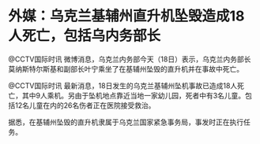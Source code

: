 # 外媒：乌克兰基辅州直升机坠毁造成18人死亡，包括乌内务部长

@CCTV国际时讯 微博消息，乌克兰内务部今天（18日）表示，乌克兰内务部长莫纳斯特尔斯基和副部长叶宁乘坐了在基辅州坠毁的直升机并在事故中死亡。

@CCTV国际时讯
最新消息，18日发生的乌克兰基辅州坠机事故已造成18人死亡，其中9人乘机。另由于坠机地点靠近当地一家幼儿园，死者中有3名儿童。包括12名儿童在内的26名伤者正在医院接受救治。

据悉，在基辅州坠毁的直升机隶属于乌克兰国家紧急事务局，事发时正在执行任务。

